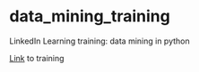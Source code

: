 # data_mining_training
LinkedIn Learning training: data mining in python

[Link](https://www.linkedin.com/learning/data-science-foundations-data-mining-in-python/python-for-data-mining?resume=false&u=2063340) to training